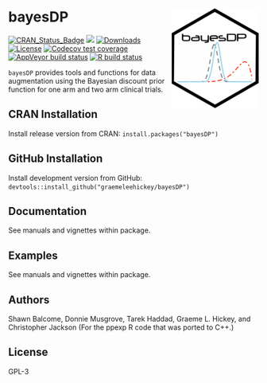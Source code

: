 
<!-- README.md is generated from README.Rmd. Please edit that file -->

# bayesDP <img src="man/figures/hex.png" width = "175" height = "200" align="right" />

<!-- badges: start -->

[![CRAN\_Status\_Badge](http://www.r-pkg.org/badges/version/bayesDP)](https://CRAN.R-project.org/package=bayesDP)
[![](http://cranlogs.r-pkg.org/badges/bayesDP)](https://CRAN.R-project.org/package=bayesDP)
[![Downloads](http://cranlogs.r-pkg.org/badges/grand-total/bayesDP?color=brightgreen)](http://www.r-pkg.org/pkg/bayesDP)
[![License](https://img.shields.io/badge/license-GPL%20%28%3E=%203%29-brightgreen.svg?style=flat)](http://www.gnu.org/licenses/gpl-3.0.html)
[![Codecov test
coverage](https://codecov.io/gh/graemeleehickey/bayesDP/branch/master/graph/badge.svg)](https://codecov.io/gh/graemeleehickey/bayesDP?branch=master)
[![AppVeyor build
status](https://ci.appveyor.com/api/projects/status/github/graemeleehickey/bayesDP?branch=master&svg=true)](https://ci.appveyor.com/project/graemeleehickey/bayesDP)
[![R build
status](https://github.com/donaldmusgrove/bayesDP/workflows/R-CMD-check/badge.svg)](https://github.com/donaldmusgrove/bayesDP/actions)
<!-- badges: end -->

`bayesDP` provides tools and functions for data augmentation using the
Bayesian discount prior function for one arm and two arm clinical
trials.

## CRAN Installation

Install release version from CRAN: `install.packages("bayesDP")`

## GitHub Installation

Install development version from GitHub:
`devtools::install_github("graemeleehickey/bayesDP")`

## Documentation

See manuals and vignettes within package.

## Examples

See manuals and vignettes within package.

## Authors

Shawn Balcome, Donnie Musgrove, Tarek Haddad, Graeme L. Hickey, and
Christopher Jackson (For the ppexp R code that was ported to C++.)

## License

GPL-3
